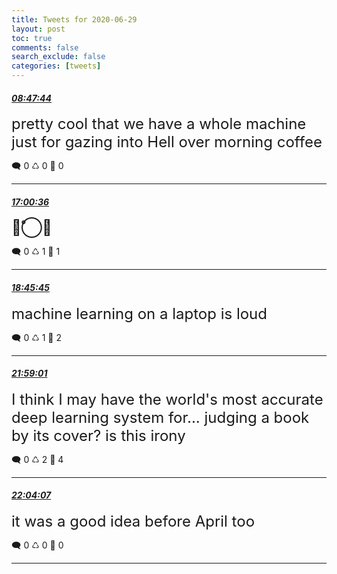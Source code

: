 ```yaml
---
title: Tweets for 2020-06-29
layout: post
toc: true
comments: false
search_exclude: false
categories: [tweets]
---
```



#### <a href = "https://twitter.com/deepfates/status/1277614737170157569">*08:47:44*</a>

<font size="5">pretty cool that we have a whole machine just for gazing into Hell over morning coffee</font>



🗨️ 0 ♺ 0 🤍  0   

---
    
#### <a href = "https://twitter.com/deepfates/status/1277738769567760385">*17:00:36*</a>

<font size="5">👱̊⃝̢</font>



🗨️ 0 ♺ 1 🤍  1   

---
    
#### <a href = "https://twitter.com/deepfates/status/1277765230018224128">*18:45:45*</a>

<font size="5">machine learning on a laptop is loud</font>



🗨️ 0 ♺ 1 🤍  2   

---
    
#### <a href = "https://twitter.com/deepfates/status/1277813867981139968">*21:59:01*</a>

<font size="5">I think I may have the world's most accurate deep learning system for...   judging a book by its cover?  is this irony</font>



🗨️ 0 ♺ 2 🤍  4   

---
    
#### <a href = "https://twitter.com/deepfates/status/1277815152008519681">*22:04:07*</a>

<font size="5">it was a good idea before April too</font>



🗨️ 0 ♺ 0 🤍  0   

---
    
            


